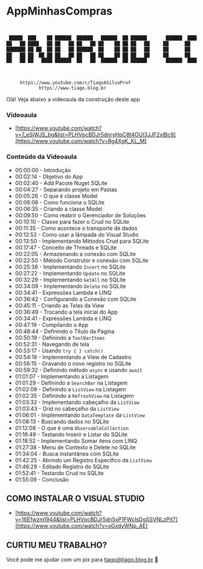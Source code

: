 # AppMinhasCompras


```sh


 █████  ███    ██ ██████  ██████   ██████  ██ ██████       ██████  ██████  ███    ███     ███████  ██████  ██      ██ ████████ ███████ 
██   ██ ████   ██ ██   ██ ██   ██ ██    ██ ██ ██   ██     ██      ██    ██ ████  ████     ██      ██    ██ ██      ██    ██    ██      
███████ ██ ██  ██ ██   ██ ██████  ██    ██ ██ ██   ██     ██      ██    ██ ██ ████ ██     ███████ ██    ██ ██      ██    ██    █████   
██   ██ ██  ██ ██ ██   ██ ██   ██ ██    ██ ██ ██   ██     ██      ██    ██ ██  ██  ██          ██ ██ ▄▄ ██ ██      ██    ██    ██      
██   ██ ██   ████ ██████  ██   ██  ██████  ██ ██████       ██████  ██████  ██      ██     ███████  ██████  ███████ ██    ██    ███████ 
                                                                                                      ▀▀                               
                                                                                                                                                                                                                           
```


         https://www.youtube.com/c/TiagoASilvaProf
                https://www.tiago.blog.br


Olá! Veja abaixo a videoaula da construção deste app

### Videoaula      
- [https://www.youtube.com/watch?v=7_eSjWJS_bg&list=PLHVpcBDJr5dnryHpC8t4OUI3JJF2xIBc9](https://www.youtube.com/watch?v=Rg4XgK_KL_M)

### Conteúdo da Videoaula
- 00:00:00 - Introdução
- 00:02:14 - Objetivo do App
- 00:02:40 - Add Pacote Nuget SQLite
- 00:04:27 - Separando projeto em Pastas
- 00:05:26 - O que é classe Model
- 00:06:06 - Como funciona o SQLite
- 00:06:35 - Criando a classe Model
- 00:09:50 - Como reabrir o Gerenciador de Soluções
- 00:10:10 - Classe para fazer o Crud no SQLite
- 00:11:35 - Como acontece o transporte de dados
- 00:12:52 - Como usar a lâmpada do Visual Studio
- 00:13:50 - Implementando Métodos Crud para SQLite
- 00:17:47 - Conceito de Threads e SQLite
- 00:22:05 - Armazenando a conexão com SQLite
- 00:22:50 - Método Construtor e conexão com SQLite
- 00:25:38 - Implementando ```Insert``` no SQLite
- 00:27:22 - Implementando ```Update``` no SQLite
- 00:32:29 - Implementando ```GetAll``` no SQLite
- 00:34:09 - Implementando ```Delete``` no SQLite
- 00:34:41 - Expressões Lambda e LINQ
- 00:36:42 - Configurando a Conexão com SQLite
- 00:45:11 - Criando as Telas da View
- 00:36:49 - Trocando a tela inicial do App
- 00:34:41 - Expressões Lambda e LINQ
- 00:47:19 - Compilando o App
- 00:48:44 - Definindo o Título da Página
- 00:50:19 - Definindo a ```ToolBarItems```
- 00:52:31 - Navegando de tela
- 00:53:17 - Usando ```try { } catch() ```
- 00:54:19 - Implementando a View de Cadastro
- 00:56:15 - Gravando o novo registro no SQLite
- 00:59:32 - Definindo método ```async``` e usando ```await```
- 01:01:07 - Implementando a Listagem
- 01:01:29 - Definindo a ```SearchBar``` na Listagem
- 01:02:09 - Definindo a ```ListView``` na Listagem
- 01:02:35 - Definindo a ```RefreshView``` na Listagem
- 01:03:32 - Implementando cabeçalho da ```ListView```
- 01:03:43 - Grid no cabeçalho da ```ListView```
- 01:06:01 - Implementando ```DataTemplate``` da ```ListView```
- 01:08:13 - Buscando dados no SQLite
- 01:12:08 - O que é uma ```ObservableCollection```
- 01:16:49 - Testando Inserir e Listar do SQLite
- 01:18:52 - Implementando Somar itens com LINQ
- 01:27:38 - Menu de Contexto e Delete no SQLite
- 01:34:04 - Busca instantânea com SQLite
- 01:42:25 - Abrindo um Registro Específico da ```ListView```
- 01:46:29 - Editado Registro do SQLite
- 01:52:41 - Testando Crud no SQLite
- 01:55:09 - Conclusão


## COMO INSTALAR O VISUAL STUDIO
- [https://www.youtube.com/watch?v=16Efwzm1944&list=PLHVpcBDJr5dn5xP1FWclsDgSSVNLzPit7](https://www.youtube.com/watch?v=oGxdyWNp_AE)


## CURTIU MEU TRABALHO?
Você pode me ajudar com um pix para tiago@tiago.blog.br 🍻

